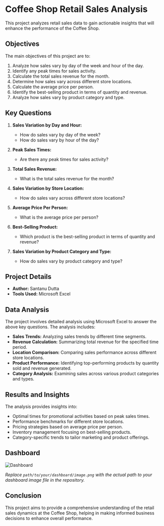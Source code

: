 
# Coffee Shop Retail Sales Analysis

This project analyzes retail sales data to gain actionable insights that will enhance the performance of the Coffee Shop.

## Objectives

The main objectives of this project are to:

1. Analyze how sales vary by day of the week and hour of the day.
2. Identify any peak times for sales activity.
3. Calculate the total sales revenue for the month.
4. Determine how sales vary across different store locations.
5. Calculate the average price per person.
6. Identify the best-selling product in terms of quantity and revenue.
7. Analyze how sales vary by product category and type.

## Key Questions

1. **Sales Variation by Day and Hour:**
   - How do sales vary by day of the week?
   - How do sales vary by hour of the day?

2. **Peak Sales Times:**
   - Are there any peak times for sales activity?

3. **Total Sales Revenue:**
   - What is the total sales revenue for the month?

4. **Sales Variation by Store Location:**
   - How do sales vary across different store locations?

5. **Average Price Per Person:**
   - What is the average price per person?

6. **Best-Selling Product:**
   - Which product is the best-selling product in terms of quantity and revenue?

7. **Sales Variation by Product Category and Type:**
   - How do sales vary by product category and type?

## Project Details

- **Author:** Santanu Dutta
- **Tools Used:** Microsoft Excel

## Data Analysis

The project involves detailed analysis using Microsoft Excel to answer the above key questions. The analysis includes:

- **Sales Trends:** Analyzing sales trends by different time segments.
- **Revenue Calculation:** Summarizing total revenue for the specified time period.
- **Location Comparison:** Comparing sales performance across different store locations.
- **Product Performance:** Identifying top-performing products by quantity sold and revenue generated.
- **Category Analysis:** Examining sales across various product categories and types.

## Results and Insights

The analysis provides insights into:

- Optimal times for promotional activities based on peak sales times.
- Performance benchmarks for different store locations.
- Pricing strategies based on average price per person.
- Inventory management focusing on best-selling products.
- Category-specific trends to tailor marketing and product offerings.

## Dashboard

![Dashboard](path/to/your/dashboard/image.png)

*Replace `path/to/your/dashboard/image.png` with the actual path to your dashboard image file in the repository.*

## Conclusion

This project aims to provide a comprehensive understanding of the retail sales dynamics at the Coffee Shop, helping in making informed business decisions to enhance overall performance.

